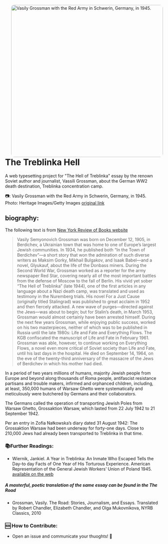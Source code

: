 <img width="500" align="left" style="border-radius:10px;" vpsace="20" hspace="20" alt="Vasily Grossman with the Red Army in Schwerin, Germany, in 1945."
src="https://images.wsj.net/im-81502/?width=700&size=1.5&pixel_ratio=2"></img>


# The Treblinka Hell
A web typesetting project for "The Hell of Treblinka" essay by the renown Soviet author and journalist, Vassili Grossman, about the German WW2 death destination, Treblinka concentration camp.

📷: Vasily Grossman with the Red Army in Schwerin, Germany, in 1945. Photo: Heritage Images/Getty Images
[original link](https://images.wsj.net/im-81502/?width=700&size=1.5&pixel_ratio=2)


## biography:

The following text is from [New York Review of Books website](https://www.nyrb.com/collections/vasily-grossman)



> Vasily Semyonovich Grossman was born on December 12, 1905, in Berdichev, a Ukrainian town that was home to one of Europe’s largest Jewish communities. In 1934, he published both “In the Town of Berdichev”—a short story that won the admiration of such diverse writers as Maksim Gorky, Mikhail Bulgakov, and Isaak Babel—and a novel, Glyukauf, about the life of the Donbass miners. During the Second World War, Grossman worked as a reporter for the army newspaper Red Star, covering nearly all of the most important battles from the defense of Moscow to the fall of Berlin. His vivid yet sober “The Hell of Treblinka” (late 1944), one of the first articles in any language about a Nazi death camp, was translated and used as testimony in the Nuremberg trials. His novel For a Just Cause (originally titled Stalingrad) was published to great acclaim in 1952 and then fiercely attacked. A new wave of purges—directed against the Jews—was about to begin; but for Stalin’s death, in March 1953, Grossman would almost certainly have been arrested himself. During the next few years Grossman, while enjoying public success, worked on his two masterpieces, neither of which was to be published in Russia until the late 1980s: Life and Fate and Everything Flows. The KGB confiscated the manuscript of Life and Fate in February 1961. Grossman was able, however, to continue working on Everything Flows, a novel even more critical of Soviet society than Life and Fate, until his last days in the hospital. He died on September 14, 1964, on the eve of the twenty-third anniversary of the massacre of the Jews of Berdichev in which his mother had died.


In a period of two years millions of humans, majority Jewish people from Europe and beyond along thousands of Roma people, antifascist resistance partisans and trouble makers, infirmed and orphanced children, including, at least, 350,000 humans of Warsaw Ghetto were systematically and meticulously were butchered by Germans and their collaborators.

The Germans called the operation of transporting Jewish Poles from Warsaw Ghetto, Grossaktion Warsaw, which lasted from 22 July 1942 to 21 September 1942. 

Per an entry in Zofia Nałkowska’s diary dated 31 August 1942: The Grossaktion Warsaw had been underway for forty-one days. Close to 210,000 Jews had already been transported to Treblinka in that time.


### 📚Further Readings:

- Wiernik, Jankiel. A Year in Treblinka: An Inmate Who Escaped Tells the Day-to
day Facts of One Year of His Torturous Experience. American Representation 
of the General Jewish Workers’ Union of Poland 1945.
[available on the web](https://www.zchor.org/treblink/wiernik.htm)  

##### A masterful, poetic translation of the same essay can be found in the The Road
- Grossman, Vasily. The Road: Stories, Journalism, and Essays. Translated by Robert Chandler, Elizabeth Chandler, and Olga Mukovnikova, NYRB Classics, 2010 


### 🆘 How to Contribute:
- Open an issue and communicate your thuoghts! 💚


